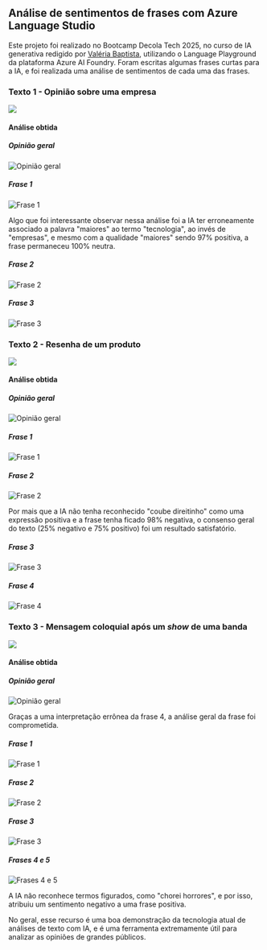 ## Análise de sentimentos de frases com Azure Language Studio
Este projeto foi realizado no Bootcamp Decola Tech 2025, no curso de IA generativa redigido por [Valéria Baptista](https://www.linkedin.com/in/valeriabaptista/), utilizando o Language Playground da plataforma Azure AI Foundry. Foram escritas algumas frases curtas para a IA, e foi realizada uma análise de sentimentos de cada uma das frases.

### Texto 1 - Opinião sobre uma empresa
![](/imagens-projeto/texto1.png)
#### Análise obtida
##### Opinião geral
![Opinião geral](/imagens-projeto/texto1-0.png)
##### Frase 1
![Frase 1](/imagens-projeto/Texto1-1.png)

Algo que foi interessante observar nessa análise foi a IA ter erroneamente associado a palavra "maiores" ao termo "tecnologia", ao invés de "empresas", e mesmo com a qualidade "maiores" sendo 97% positiva, a frase permaneceu 100% neutra.
##### Frase 2
![Frase 2](/imagens-projeto/Texto1-2.png)
##### Frase 3
![Frase 3](/imagens-projeto/Texto1-3.png)

### Texto 2 - Resenha de um produto
![](/imagens-projeto/texto2.png)
#### Análise obtida
##### Opinião geral
![Opinião geral](/imagens-projeto/texto2-0.png)
##### Frase 1
![Frase 1](/imagens-projeto/texto2-1.png)
##### Frase 2
![Frase 2](/imagens-projeto/texto2-2.png)

Por mais que a IA não tenha reconhecido "coube direitinho" como uma expressão positiva e a frase tenha ficado 98% negativa, o consenso geral do texto (25% negativo e 75% positivo) foi um resultado satisfatório.
##### Frase 3
![Frase 3](/imagens-projeto/texto2-3.png)
##### Frase 4
![Frase 4](/imagens-projeto/texto2-4.png)

### Texto 3 - Mensagem coloquial após um _show_ de uma banda
![](/imagens-projeto/texto3.png)
#### Análise obtida
##### Opinião geral
![Opinião geral](/imagens-projeto/texto3-0.png)

Graças a uma interpretação errônea da frase 4, a análise geral da frase foi comprometida.
##### Frase 1
![Frase 1](/imagens-projeto/texto3-1.png)
##### Frase 2
![Frase 2](/imagens-projeto/texto3-2.png)
##### Frase 3
![Frase 3](/imagens-projeto/texto3-3.png)
##### Frases 4 e 5
![Frases 4 e 5](/imagens-projeto/texto3-4-5.png)

A IA não reconhece termos figurados, como "chorei horrores", e por isso, atribuiu um sentimento negativo a uma frase positiva.

No geral, esse recurso é uma boa demonstração da tecnologia atual de análises de texto com IA, e é uma ferramenta extremamente útil para analizar as opiniões de grandes públicos.
